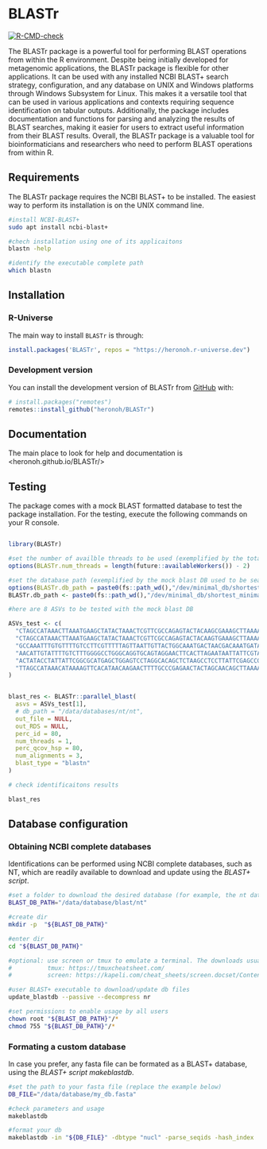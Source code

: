
# BLASTr

<!-- badges: start -->
[![R-CMD-check](https://github.com/heronoh/BLASTr/actions/workflows/R-CMD-check.yaml/badge.svg)](https://github.com/heronoh/BLASTr/actions/workflows/R-CMD-check.yaml)
<!-- badges: end -->

The BLASTr package is a powerful tool for performing BLAST operations from within the R environment.
Despite being initially developed for metagenomic applications, the BLASTr package is flexible for other applications.
It can be used with any installed NCBI BLAST+ search strategy, configuration, and any database on UNIX and Windows platforms through Windows Subsystem for Linux.
This makes it a versatile tool that can be used in various applications and contexts requiring sequence identification on tabular outputs.
Additionally, the package includes documentation and functions for parsing and analyzing the results of BLAST searches, making it easier for users to extract useful information from their BLAST results.
Overall, the BLASTr package is a valuable tool for bioinformaticians and researchers who need to perform BLAST operations from within R.

## Requirements

The BLASTr package requires the NCBI BLAST+ to be installed.
The easiest way to perform its installation is on the UNIX command line.

``` bash
#install NCBI-BLAST+
sudo apt install ncbi-blast+

#chech installation using one of its applicaitons
blastn -help

#identify the executable complete path
which blastn

```

## Installation

### R-Universe

The main way to install `BLASTr` is through:

``` r
install.packages('BLASTr', repos = "https://heronoh.r-universe.dev")
```

### Development version

You can install the development version of BLASTr from [GitHub](https://github.com/heronoh/BLASTr) with:

``` r
# install.packages("remotes")
remotes::install_github("heronoh/BLASTr")
```

## Documentation

The main place to look for help and documentation is <heronoh.github.io/BLASTr/>

## Testing

The package comes with a mock BLAST formatted database to test the package installation. For the testing, execute the following commands on your R console.

``` r

library(BLASTr)

#set the number of availble threads to be used (exemplified by the total number of available threads - 2)
options(BLASTr.num_threads = length(future::availableWorkers()) - 2)

#set the database path (exemplified by the mock blast DB used to be searched with the test ASVs below)
options(BLASTr.db_path = paste0(fs::path_wd(),"/dev/minimal_db/shortest_minimal_db_BLASTr.fasta"))
BLASTr.db_path <- paste0(fs::path_wd(),"/dev/minimal_db/shortest_minimal_db_BLASTr.fasta"))

#here are 8 ASVs to be tested with the mock blast DB

ASVs_test <- c(
  "CTAGCCATAAACTTAAATGAAGCTATACTAAACTCGTTCGCCAGAGTACTACAAGCGAAAGCTTAAAACTCATAGGACTTGGCGGTGTTTCAGACCCAC",
  "CTAGCCATAAACTTAAATGAAGCTATACTAAACTCGTTCGCCAGAGTACTACAAGTGAAAGCTTAAAACTCATAGGACTTGGCGGTGTTTCAGACCCAC",
  "GCCAAATTTGTGTTTTGTCCTTCGTTTTTAGTTAATTGTTACTGGCAAATGACTAACGACAAATGATAAATTACTAATAC",
  "AACATTGTATTTTGTCTTTGGGGCCTGGGCAGGTGCAGTAGGAACTTCACTTAGAATAATTATTCGTACTGAGCTTGGGCATCCAGGAAGACTTATCGGGGATGATCAAATCTATAATGTAATTGTTACAGCACATGCATTTGTGATAATTTTTTTTATAGTAATACCTATTATGATT",
  "ACTATACCTATTATTCGGCGCATGAGCTGGAGTCCTAGGCACAGCTCTAAGCCTCCTTATTCGAGCCGAGCTGGGCCAGCCAGGCAACCTTCTAGGTAACGACCACATCTACAACGTTATCGTCACAGCCCATGCATTTGTAATAATCTTCTTCATAGTAATACCCATCATAATCGGAGGCTTTGGCAACTGACTAGTTCCCCTAATAATCGGTGCCCCCGATATG",
  "TTAGCCATAAACATAAAAGTTCACATAACAAGAACTTTTGCCCGAGAACTACTAGCAACAGCTTAAAACTCAAAGGACTTGGCGGTGCTTTATATCCAC"
)


blast_res <- BLASTr::parallel_blast(
  asvs = ASVs_test[1],
  # db_path = "/data/databases/nt/nt",
  out_file = NULL,
  out_RDS = NULL,
  perc_id = 80,
  num_threads = 1,
  perc_qcov_hsp = 80,
  num_alignments = 3,
  blast_type = "blastn"
)

# check identificaitons results

blast_res

```

## Database configuration

### Obtaining NCBI complete databases

Identifications can be performed using NCBI complete databases, such as NT, which are readily available to download and update using the *BLAST+* _script_.
``` bash
#set a folder to download the desired database (for example, the nt database)
BLAST_DB_PATH="/data/database/blast/nt"

#create dir
mkdir -p  "${BLAST_DB_PATH}"

#enter dir
cd "${BLAST_DB_PATH}"

#optional: use screen or tmux to emulate a terminal. The downloads usually takes long.
#          tmux: https://tmuxcheatsheet.com/
#          screen: https://kapeli.com/cheat_sheets/screen.docset/Contents/Resources/Documents/index

#user BLAST+ executable to download/update db files
update_blastdb --passive --decompress nr

#set permissions to enable usage by all users
chown root "${BLAST_DB_PATH}"/*
chmod 755 "${BLAST_DB_PATH}"/*
```

### Formating a custom database

In case you prefer, any fasta file can be formated as a BLAST+ database, using the *BLAST+* _script_ *_makeblastdb_*.

``` bash
#set the path to your fasta file (replace the example below)
DB_FILE="/data/database/my_db.fasta"

#check parameters and usage
makeblastdb

#format your db
makeblastdb -in "${DB_FILE}" -dbtype "nucl" -parse_seqids -hash_index
```

